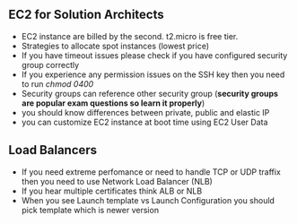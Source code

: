 
## EC2 for Solution Architects
- EC2 instance are billed by the second. t2.micro is free tier.
- Strategies to allocate spot instances (lowest price)
- If you have timeout issues please check if you have configured security group correctly
- If you experience any permission issues on the SSH key then you need to run *chmod 0400*
- Security groups can reference other security group (**security groups are popular exam questions so learn it properly**)
- you should know differences between private, public and elastic IP
- you can customize EC2 instance at boot time using EC2 User Data
## Load Balancers  
- If you need extreme perfomance or need to handle TCP or UDP traffix then you need to use Network Load Balancer (NLB)
- If you hear multiple certificates think ALB or NLB
- When you see Launch template vs Launch Configuration you should pick template which is newer version